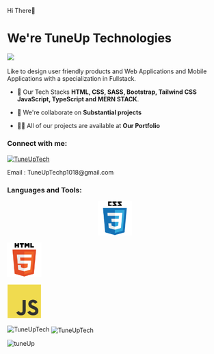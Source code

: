 <p>Hi There👋</p>
<h1>We're TuneUp Technologies</h1>
<img w="100%"
src="https://camo.githubusercontent.com/cae12fddd9d6982901d82580bdf321d81fb299141098ca1c2d4891870827bf17/68747470733a2f2f6d69726f2e6d656469756d2e636f6d2f6d61782f313336302f302a37513379765349765f7430696f4a2d5a2e676966">

<p align="left" font >Like to design user friendly products and Web Applications and Mobile Applications with a specialization in Fullstack.</p>

- 🌱 Our Tech Stacks **HTML, CSS, SASS, Bootstrap, Tailwind CSS JavaScript, TypeScript and MERN STACK**.

- 👯 We're collaborate on **Substantial projects**

- 👨‍💻 All of our projects are available at **Our Portfolio**

<h3 align="left">Connect with me:</h3>
<p align="left">
<a href="https://www.linkedin.com/in/TuneUpTech-p-32583127a/" target="blank"><img align="center" src="https://raw.githubusercontent.com/rahuldkjain/github-profile-readme-generator/master/src/images/icons/Social/linked-in-alt.svg" alt="TuneUpTech" height="30" width="40" /></a>
</p>
<p>Email : TuneUpTechp1018@gmail.com</a>

<h3 align="left">Languages and Tools:</h3>
<p align="center" padding="15">
 <a href="https://www.w3schools.com/css/" target="_blank" rel="noreferrer"> <img src="https://raw.githubusercontent.com/devicons/devicon/master/icons/css3/css3-original-wordmark.svg" alt="css3" width="80" height="80"/> </a>

<a href="https://www.w3.org/html/" target="_blank" rel="noreferrer"> <img src="https://raw.githubusercontent.com/devicons/devicon/master/icons/html5/html5-original-wordmark.svg" alt="html5" width="80" height="80"/> </a>

<a href="https://developer.mozilla.org/en-US/docs/Web/JavaScript" target="_blank" rel="noreferrer"> <img src="https://raw.githubusercontent.com/devicons/devicon/master/icons/javascript/javascript-original.svg" alt="javascript" width="80" height="80"/> </a>

  </p>

<p><img align="left" src="https://github-readme-stats.vercel.app/api/top-langs?username=TuneUpTech&show_icons=true&locale=en&layout=compact" alt="TuneUpTech" /></p>

<p>&nbsp;<img align="center" src="https://github-readme-stats.vercel.app/api?username=TuneUpTech&show_icons=true&locale=en" alt="TuneUpTech" /></p>

<img src="https://github-profile-trophy.vercel.app/?username=TuneUpTech" alt="tuneUp" height="150" width="600"/>

